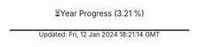 <p align="center">
⏳Year Progress (3.21 %) <br>
▁▁▁▁▁▁▁▁▁▁▁▁▁▁▁▁▁▁▁▁▁▁▁▁▁▁▁▁▁▁ <br>
<sub>Updated: Fri, 12 Jan 2024 18:21:14 GMT</sub>
</p>

